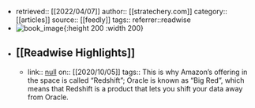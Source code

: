 - retrieved:: [[2022/04/07]]
  author:: [[stratechery.com]]
  category:: [[articles]]
  source:: [[feedly]]
  tags:: 
  referrer::readwise
- ![book_image](https://readwise-assets.s3.amazonaws.com/static/images/article2.74d541386bbf.png){:height 200 :width 200}
- ## [[Readwise Highlights]]
	- link:: [null](null)
	  on:: [[2020/10/05]]
	  tags:: 
	  This is why Amazon’s offering in the space is called “Redshift”; Oracle is known as “Big Red”, which means that Redshift is a product that lets you shift your data away from Oracle.